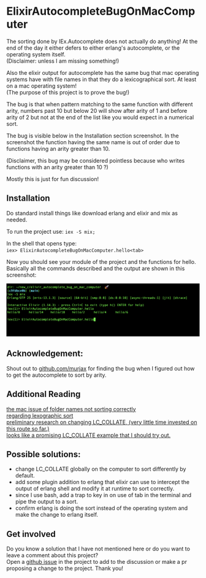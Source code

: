 # ElixirAutocompleteBugOnMacComputer

The sorting done by IEx.Autocomplete does not actually do anything!
At the end of the day it either defers to either erlang's autocomplete, or the operating system itself.  
(Disclaimer: unless I am missing something!)

Also the elixir output for autocomplete has the same bug that mac operating systems have with file names in that they do a lexicographical sort. At least on a mac operating system!  
(The purpose of this project is to prove the bug!)

The bug is that when pattern matching to the same function with different arity, numbers past 10 but below 20 will show after arity of 1 and before arity of 2 but not at the end of the list like you would expect in a numerical sort.

<!--
This is due to how lexicographical sorts work, and from what I can gather in a quick research spike, is used by the operating system over a name + numerical for performance reasons. This same problem exists with folder names in the mac operating system. There is and LC_COLLATE config variable that might fix this issue for folders in certain operating systems. Still researching an LC_COLLATE fix.
-->
The bug is visible below in the Installation section screenshot. In the screenshot the function having the same name is out of order due to functions having an arity greater than 10.


(Disclaimer, this bug may be considered pointless because who writes functions with an arity greater than 10 ?)  

Mostly this is just for fun discussion!

## Installation
Do standard install things like download erlang and elixir and mix as needed.

To run the project use:
`iex -S mix;`

In the shell that opens type:  
`iex> ElixirAutocompleteBugOnMacComputer.hello<tab>`

Now you should see your module of the project and the functions for hello.
Basically all the commands described and the output are shown in this screenshot:

![example](/terminal_example.png)

<!--

## Installation

The below stuff is always wrong for a person making an elixir project for the first time. That is about the publish phase of a project...

This installation sections should really include solely.
Get started by running iex -S mix

your project name is the module put a capital letter of your project name and hit tab to autocomplete to the full module name.

put a . and hit tab a few more times to get autocomplete to expose the hello function.

type he and then tab to autocomplete.

and hit enter to see the function return :world.

^ or at least they should just put a link to if you are writing the library for the first time go here to this getting started link for mix.

If [available in Hex](https://hex.pm/docs/publish), the package can be installed
by adding `elixir_autocomplete_bug_on_mac_computer` to your list of dependencies in `mix.exs`:

```elixir
def deps do
  [
    {:elixir_autocomplete_bug_on_mac_computer, "~> 0.1.0"}
  ]
end
```

-->
<!--
Documentation can be generated with [ExDoc](https://github.com/elixir-lang/ex_doc)
and published on [HexDocs](https://hexdocs.pm). Once published, the docs can
be found at <https://hexdocs.pm/elixir_autocomplete_bug_on_mac_computer>.
-->
## Acknowledgement:
Shout out to [github.com/murjax](https://github.com/murjax) for finding the bug when I figured out how to get the autocomplete to sort by arity.

## Additional Reading
[the mac issue of folder names not sorting correctly](https://discussions.apple.com/thread/1317720)  
[regarding lexographic sort](https://softwareengineering.stackexchange.com/questions/127639/why-do-some-sorting-methods-sort-by-1-10-2-3)  
[preliminary research on changing LC_COLLATE, (very little time invested on this route so far.)](https://stackoverflow.com/questions/60296828/set-lc-collate-and-lc-ctype-on-macos)  
[looks like a promising LC_COLLATE example that I should try out.](https://apple.stackexchange.com/a/344960)  

## Possible solutions:
- change LC_COLLATE globally on the computer to sort differently by default.
- add some plugin addition to erlang that elixir can use to intercept the output of erlang shell and modify it at runtime to sort correctly.
- since I use bash, add a trap to key in on use of tab in the terminal and pipe the output to a sort.
- confirm erlang is doing the sort instead of the operating system and make the change to erlang itself.

## Get involved
Do you know a solution that I have not mentioned here or do you want to leave a comment about this project?  
Open a [github issue](https://github.com/MichaelDimmitt/ElixirAutocompleteBugOnMacComputer/issues) in the project to add to the discussion or make a pr proposing a change to the project. Thank you!
